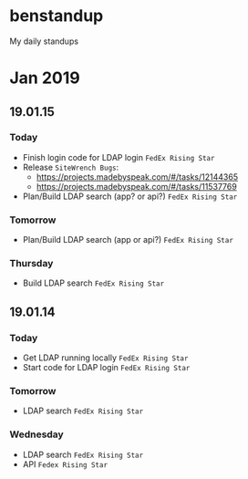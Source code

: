 # benstandup
My daily standups

# Jan 2019
## 19.01.15
### Today
- Finish login code for LDAP login `FedEx Rising Star`
- Release `SiteWrench Bugs`:
  - https://projects.madebyspeak.com/#/tasks/12144365
  - https://projects.madebyspeak.com/#/tasks/11537769
- Plan/Build LDAP search (app? or api?) `FedEx Rising Star`
### Tomorrow
- Plan/Build LDAP search (app or api?) `FedEx Rising Star`
### Thursday
- Build LDAP search `FedEx Rising Star`

## 19.01.14
### Today
- Get LDAP running locally `FedEx Rising Star`
- Start code for LDAP login `FedEx Rising Star`

### Tomorrow
- LDAP search `FedEx Rising Star`

### Wednesday
- LDAP search `FedEx Rising Star`
- API `Fedex Rising Star`
